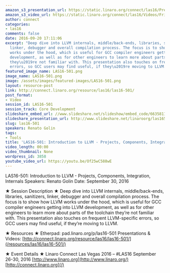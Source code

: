 ```yaml
---
amazon_s3_presentation_url: https://static.linaro.org/connect/las16/Presentations/Friday/LAS16-501%20-%20Introduction%20to%20LLVM%20-%20Projects%2C%20Components%2C%20Integration%2C%20Internals.pdf
amazon_s3_video_url: https://static.linaro.org/connect/las16/Videos/Friday/LAS16-501%20Introduction%20to%20LLVM%20-%20Projects%2C%20Components%2C%20Integration%2C%20Internals.mp4
author: connect
categories:
- las16
comments: false
date: 2016-09-20 17:11:06
excerpt: "Deep dive into LLVM internals, middle/back-ends, libraries, sanitizers,
  linker, debugger and overall compilation process. The focus is to show how LLVM
  works under the hood, which is useful for GCC compiler engineers getting into LLVM
  development, as well as for other engineers to learn more about parts of the toolchain
  they\u2019re not familiar with. This presentation also touches on frequent LLVM-specific
  errors, so GCC users may find useful, if they\u2019re moving to LLVM."
featured_image_name: LAS16-501.png
image_name: LAS16-501.png
image: /assets/images/featured-images/LAS16-501.png
layout: resource-post
link: http://connect.linaro.org/resource/las16/las16-501/
post_format:
- Video
session_id: LAS16-501
session_track: Core Development
slideshare_embed_url: //www.slideshare.net/slideshow/embed_code/66358119
slideshare_presentation_url: http://www.slideshare.net/linaroorg/las16501-introduction-to-llvm-projects-components-integration-internals
slug: las16-501
speakers: Renato Golin
tags:
- Tools
title: 'LAS16-501: Introduction to LLVM - Projects, Components, Integration, Internals'
video_length: 00:00
video_thumbnail: None
wordpress_id: 3858
youtube_video_url: https://youtu.be/Of25wC588wE
---
```


LAS16-501: Introduction to LLVM - Projects, Components, Integration, Internals
Speakers: Renato Golin
Date: September 30, 2016

★ Session Description ★
Deep dive into LLVM internals, middle/back-ends, libraries, sanitizers, linker, debugger and overall compilation process. The focus is to show how LLVM works under the hood, which is useful for GCC compiler engineers getting into LLVM development, as well as for other engineers to learn more about parts of the toolchain they’re not familiar with. This presentation also touches on frequent LLVM-specific errors, so GCC users may find useful, if they’re moving to LLVM.

★ Resources ★
Etherpad: pad.linaro.org/p/las16-501
Presentations & Videos: [http://connect.linaro.org/resource/las16/las16-501/](/resources/las16/las16-501/)

★ Event Details ★
Linaro Connect Las Vegas 2016 – #LAS16
September 26-30, 2016
[http://www.linaro.org](http://www.linaro.org/)
[http://connect.linaro.org](/)
